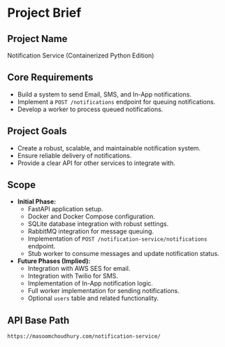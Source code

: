 # Project Brief

## Project Name
Notification Service (Containerized Python Edition)

## Core Requirements
- Build a system to send Email, SMS, and In-App notifications.
- Implement a `POST /notifications` endpoint for queuing notifications.
- Develop a worker to process queued notifications.

## Project Goals
- Create a robust, scalable, and maintainable notification system.
- Ensure reliable delivery of notifications.
- Provide a clear API for other services to integrate with.

## Scope
- **Initial Phase:**
    - FastAPI application setup.
    - Docker and Docker Compose configuration.
    - SQLite database integration with robust settings.
    - RabbitMQ integration for message queuing.
    - Implementation of `POST /notification-service/notifications` endpoint.
    - Stub worker to consume messages and update notification status.
- **Future Phases (Implied):**
    - Integration with AWS SES for email.
    - Integration with Twilio for SMS.
    - Implementation of In-App notification logic.
    - Full worker implementation for sending notifications.
    - Optional `users` table and related functionality.

## API Base Path
`https://masoomchoudhury.com/notification-service/`
